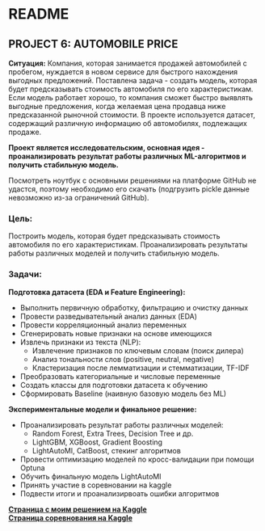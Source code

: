 #   README  

## PROJECT 6: AUTOMOBILE PRICE
**Ситуация:** Компания, которая занимается продажей автомобилей с пробегом, нуждается в новом сервисе для быстрого нахождения выгодных предложений. Поставлена задача - создать модель, которая будет предсказывать стоимость автомобиля по его характеристикам. Если модель работает хорошо, то компания сможет быстро выявлять выгодные предложения, когда желаемая цена продавца ниже предсказанной рыночной стоимости. В проекте используется датасет, содержащий различную информацию об автомобилях, подлежащих продаже.    

**Проект является исследовательским, основная идея - проанализировать результат работы различных ML-алгоритмов и получить стабильную модель.**  

Посмотреть ноутбук с основными решениями на платформе GitHub не удастся, поэтому необходимо его скачать (подгрузить pickle данные невозможно из-за ограничений GitHub). 

### Цель:  
Построить модель, которая будет предсказывать стоимость автомобиля по его характеристикам. Проанализировать результаты работы различных моделей и получить стабильную модель. 

### Задачи:  
**Подготовка датасета (EDA и Feature Engineering):** 
- Выполнить первичную обработку, фильтрацию и очистку данных 
- Провести разведывательный анализ данных (EDA)  
- Провести корреляционный анализ переменных  
- Сгенерировать новые признаки на основе имеющихся  
- Извлечь признаки из текста (NLP):  
   - Извлечение признаков по ключевым словам (поиск дилера)  
   - Анализ тональности слов (positive, neutral, negative)  
   - Кластеризация после лемматизации и стемматизации, TF-IDF
- Преобразовать категориальные и числовые переменные   
- Создать классы для подготовки датасета к обучению 
- Сформировать Baseline (наивную базовую модель без ML)

**Экспериментальные модели и финальное решение:**
- Проанализировать результат работы различных моделей:  
    - Random Forest, Extra Trees, Decision Tree и др.  
    - LightGBM, XGBoost, Gradient Boosting  
    - LightAutoMl, CatBoost, стекинг алгоритмов 
- Провести оптимизацию моделей по кросс-валидации при помощи Optuna  
- Обучить финальную модель LightAutoMl 
- Принять участие в соревновании на kaggle
- Подвести итоги и проанализирвоать ошибки алгоритмов

<a href="https://www.kaggle.com/angelikasung/competitions">**Страница с моим решением на Kaggle**</a>     
<a href="https://www.kaggle.com/competitions/sf-dst-car-price-prediction">**Страница соревнования на Kaggle**</a>   
